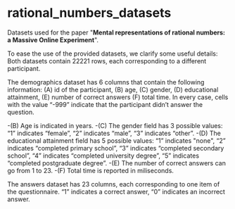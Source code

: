 # rational_numbers_datasets
Datasets used for the paper "**Mental representations of rational numbers: a Massive Online Experiment**".

To ease the use of the provided datasets, we clarify some useful details:
Both datasets contain 22221 rows, each corresponding to a different participant.

The demographics dataset has 6 columns that contain the following information: (A) id of the participant, (B) age, (C) gender, (D) educational attainment, (E) number of correct answers (F) total time. In every case, cells with the value “-999” indicate that the participant didn’t answer the question.

-(B) Age is indicated in years.
-(C) The gender field has 3 possible values: “1” indicates “female”, “2” indicates “male”, “3” indicates “other”. 
-(D) The educational attainment field has 5 possible values: “1” indicates "none", “2” indicates “completed primary school”, “3”  indicates “completed secondary school”, “4” indicates “completed university degree”, “5” indicates “completed postgraduate degree”.
-(E) The number of correct answers can go from 1 to 23.
-(F) Total time is reported in miliseconds.

The answers dataset has 23 columns, each corresponding to one item of the questionnaire. “1” indicates a correct answer, “0” indicates an incorrect answer.
